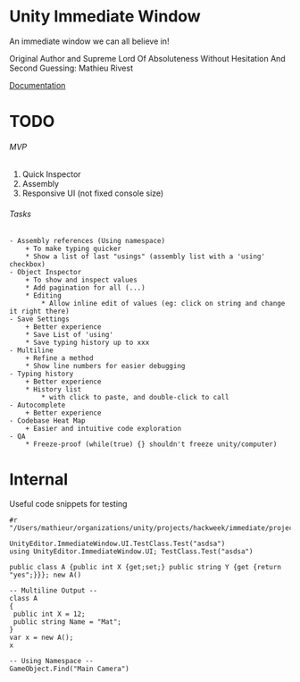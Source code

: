 # Unity Immediate Window

An immediate window we can all believe in!

Original Author and Supreme Lord Of Absoluteness Without Hesitation And Second Guessing: Mathieu Rivest

[Documentation](Documentation~/com.unity.immediate-window.md)

# TODO

###### MVP

1. Quick Inspector
1. Assembly
1. Responsive UI (not fixed console size)

###### Tasks
```
- Assembly references (Using namespace)
    + To make typing quicker
    * Show a list of last "usings" (assembly list with a 'using' checkbox)
- Object Inspector
    + To show and inspect values
    * Add pagination for all (...)
    * Editing
        * Allow inline edit of values (eg: click on string and change it right there)
- Save Settings
    + Better experience
    * Save List of 'using'
    * Save typing history up to xxx
- Multiline
    + Refine a method
    * Show line numbers for easier debugging
- Typing history
    + Better experience
    * History list
        * with click to paste, and double-click to call
- Autocomplete
    + Better experience
- Codebase Heat Map
    + Easier and intuitive code exploration
- QA
    * Freeze-proof (while(true) {} shouldn't freeze unity/computer)
```

# Internal


Useful code snippets for testing

```
#r "/Users/mathieur/organizations/unity/projects/hackweek/immediate/projects/ImmediateWindow/Library/ScriptAssemblies/Unity.ImmediateWindow.Editor.dll"

UnityEditor.ImmediateWindow.UI.TestClass.Test("asdsa")
using UnityEditor.ImmediateWindow.UI; TestClass.Test("asdsa")

public class A {public int X {get;set;} public string Y {get {return "yes";}}}; new A()

-- Multiline Output --
class A
{
 public int X = 12;
 public string Name = "Mat";
}
var x = new A();
x

-- Using Namespace --
GameObject.Find("Main Camera")
```
